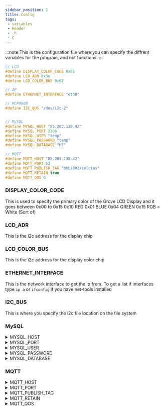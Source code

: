 ```yaml
---
sidebar_position: 1
title: Config
tags:
 - variables
 - Header
 - .h
 - C
---
```

:::note
This is the configuration file where you can specify the diffrent variables for the program, and not functions.
:::

```C md title="constants.h"
// LCD
#define DISPLAY_COLOR_CODE 0x05
#define LCD_ADR 0x3e
#define LCD_COLOR_BUS 0x62

// IP
#define ETHERNET_INTERFACE "eth0"

// MCP9808
#define I2C_BUS "/dev/i2c-2"


// MySQL
#define MYSQL_HOST "85.203.138.42"
#define MYSQL_PORT 3306
#define MYSQL_USER "temp"
#define MYSQL_PASSWORD "temp"
#define MYSQL_DATABASE "H5"

// MQTT
#define MQTT_HOST "85.203.138.42"
#define MQTT_PORT 53
#define MQTT_PUBLISH_TAG "bbb/002/celcius"
#define MQTT_RETAIN true
#define MQTT_QOS 0
```

### DISPLAY_COLOR_CODE
This is used to specify the primary color of the Grove LCD Display and it goes between 0x00 to 0x15
0x10 RED
0x01 BLUE
0x04 GREEN
0x15 RGB = White (Sort of)

### LCD_ADR
This is the i2c address for the display chip

### LCD_COLOR_BUS
This is the i2c address for the display color chip

### ETHERNET_INTERFACE
This is the network interface to get the ip from. To get a list if interfaces type `ip a` or `ifconfig` if you have net-tools installed

### I2C_BUS
This is where you specify the i2c file location on the file system

### MySQL
<details>
  <summary>MYSQL_HOST</summary>
  <div>
    <div>Here you can specify the mysql host/ip <code>127.0.0.1</code> or <code>database.local</code></div>
  </div>
</details>
<details>
  <summary>MYSQL_PORT</summary>
  <div>
    <div>This is the port of your mysql database. Default <code>3306</code></div>
  </div>
</details>
<details>
  <summary>MYSQL_USER</summary>
  <div>
    <div>This is the username of the database user. Default <code>root</code></div>
  </div>
</details>
<details>
  <summary>MYSQL_PASSWORD</summary>
  <div>
    <div>This is the password for the mysql user. By default the root user dosent have a password if its local</div>
  </div>
</details>
<details>
  <summary>MYSQL_DATABASE</summary>
  <div>
    <div>This is the database to connect to. There is no default you have to create one</div>
  </div>
</details>

### MQTT
<details>
  <summary>MQTT_HOST</summary>
  <div>
    <div>Here you can specify the mosquitto host/ip <code>127.0.0.1</code> or <code>mosquitto.local</code></div>
  </div>
</details>
<details>
  <summary>MQTT_PORT</summary>
  <div>
    <div>This is the port of your mosquitto. Default <code>1883</code></div>
  </div>
</details>
<details>
  <summary>MQTT_PUBLISH_TAG</summary>
  <div>
    <div>This is the tag mosquitto will publish on. Default <code>bbb/002/celcius</code></div>
  </div>
</details>
<details>
  <summary>MQTT_RETAIN</summary>
  <div>
    <div>This is used to retain mosquitto messages from the program. Default <code>0</code></div>
  </div>
</details>
<details>
  <summary>MQTT_QOS</summary>
  <div>
    <div>This is the quality of service for the messages 0 means just send, 1 means send and recive ack and 2 means send it once and no more</div>
  </div>
</details>